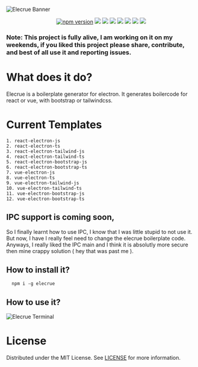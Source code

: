 
![Elecrue Banner](https://user-images.githubusercontent.com/63385587/139525850-98ec4309-7f19-4bc3-803f-4e2d978c0d15.png)

<div align="center">
<a href="https://badge.fury.io/js/elecrue" target="_blank" ><img src="https://badge.fury.io/js/elecrue.svg" alt="npm version"/></a>
<img src="https://img.shields.io/badge/Electron-2B2E3A?style=for-the-badge&logo=electron&logoColor=9FEAF9"/>
<img src="https://img.shields.io/badge/JavaScript-323330?style=for-the-badge&logo=javascript&logoColor=F7DF1E"/>
<img src="https://img.shields.io/badge/Vue.js-35495E?style=for-the-badge&logo=vuedotjs&logoColor=4FC08D"/>
<img src="https://img.shields.io/badge/React-20232A?style=for-the-badge&logo=react&logoColor=61DAFB"/>
<img src="https://img.shields.io/badge/Tailwind_CSS-38B2AC?style=for-the-badge&logo=tailwind-css&logoColor=white"/>
<img src="https://img.shields.io/badge/Bootstrap-563D7C?style=for-the-badge&logo=bootstrap&logoColor=white"/>
<img src="https://img.shields.io/badge/TypeScript-007ACC?style=for-the-badge&logo=typescript&logoColor=white"/>
</div>


### Note: This project is fully alive, I am working on it on my weekends, if you liked this project please share, contribute, and best of all use it and reporting issues.


# What does it do?
Elecrue is a boilerplate generator for electron. It generates boilercode for react or vue, with bootstrap or tailwindcss.

# Current Templates
```
1. react-electron-js
2. react-electron-ts
3. react-electron-tailwind-js
4. react-electron-tailwind-ts
5. react-electron-bootstrap-js
6. react-electron-bootstrap-ts
7. vue-electron-js
8. vue-electron-ts
9. vue-electron-tailwind-js
10. vue-electron-tailwind-ts
11. vue-electron-bootstrap-js
12. vue-electron-bootstrap-ts
```

## IPC support is coming soon,
So I finally learnt how to use IPC, I know that I was little stupid to not use it. But now, I have I really feel need to change the elecrue boilerplate code. Anyways, I really liked the IPC main and I think it is absolutly more secure then mine crappy solution ( hey that was past me ).

## How to install it?
```
  npm i -g elecrue
```
## How to use it?
![Elecrue Terminal](https://user-images.githubusercontent.com/63385587/138876771-35d37d08-d893-4394-9043-02d7cc70d8f6.png)


# License
Distributed under the MIT License. See [LICENSE](https://github.com/RajvirSingh1313/Elecrue/blob/master/LICENSE) for more information.
